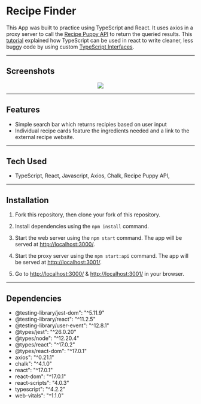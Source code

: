 # Recipe Finder

This App was built to practice using TypeScript and React. It uses axios in a proxy server to call the [Recipe Puppy API](http://www.recipepuppy.com/about/api/) to return the queried results. This [tutorial](https://www.youtube.com/watch?v=Kff25n75jqA&ab_channel=JuniorDeveloperCentral) explained how TypeScript can be used in react to write cleaner, less buggy code by using custom [TypeScript Interfaces](https://www.typescriptlang.org/docs/handbook/interfaces.html).

---

## Screenshots

<p align="center">
<img src="https://github.com/adamm13/recipe-finder/blob/master/pics/receipes.gif"/>
</p>

---

## Features

- Simple search bar which returns recipies based on user input
- Individual recipe cards feature the ingredients needed and a link to the external recipe website.

---

## Tech Used

- TypeScript, React, Javascript, Axios, Chalk, Recipe Puppy API, 

---

## Installation

1. Fork this repository, then clone your fork of this repository.

2. Install dependencies using the `npm install` command.

3. Start the web server using the `npm start` command. The app will be served at [http://localhost:3000/](http://localhost:3000/).

3. Start the proxy server using the `npm start:api` command. The app will be served at [http://localhost:3001/](http://localhost:3001/).

4. Go to [http://localhost:3000/](http://localhost:3000/) & [http://localhost:3001/](http://localhost:3001/) in your browser.

---

## Dependencies

- @testing-library/jest-dom": "^5.11.9"
- @testing-library/react": "^11.2.5"
- @testing-library/user-event": "^12.8.1"
- @types/jest": "^26.0.20"
- @types/node": "^12.20.4"
- @types/react": "^17.0.2"
- @types/react-dom": "^17.0.1"
- axios": "^0.21.1"
- chalk": "^4.1.0"
- react": "^17.0.1"
- react-dom": "^17.0.1"
- react-scripts": "4.0.3"
- typescript": "^4.2.2"
- web-vitals": "^1.1.0"


 
